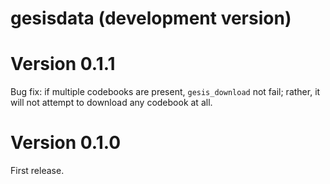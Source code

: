 # gesisdata (development version)


# Version 0.1.1
Bug fix: if multiple codebooks are present, `gesis_download` not fail; rather, it will not attempt to download any codebook at all.

# Version 0.1.0
First release.
